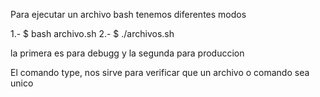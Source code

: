 Para ejecutar un archivo bash tenemos diferentes modos

1.- $ bash archivo.sh
2.- $ ./archivos.sh

la primera es para debugg y la segunda para produccion

El comando type, nos sirve para verificar que un archivo o comando sea unico
